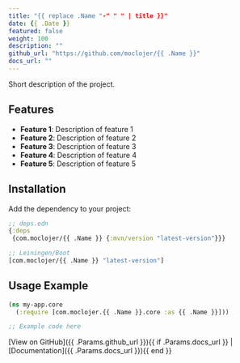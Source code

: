 ```yaml
---
title: "{{ replace .Name "-" " " | title }}"
date: {{ .Date }}
featured: false
weight: 100
description: ""
github_url: "https://github.com/moclojer/{{ .Name }}"
docs_url: ""
---
```


Short description of the project.

## Features

- **Feature 1**: Description of feature 1
- **Feature 2**: Description of feature 2
- **Feature 3**: Description of feature 3
- **Feature 4**: Description of feature 4
- **Feature 5**: Description of feature 5

## Installation

Add the dependency to your project:

```clojure
;; deps.edn
{:deps
 {com.moclojer/{{ .Name }} {:mvn/version "latest-version"}}}

;; Leiningen/Boot
[com.moclojer/{{ .Name }} "latest-version"]
```

## Usage Example

```clojure
(ns my-app.core
  (:require [com.moclojer.{{ .Name }}.core :as {{ .Name }}]))

;; Example code here
```

[View on GitHub]({{ .Params.github_url }}){{ if .Params.docs_url }} | [Documentation]({{ .Params.docs_url }}){{ end }}
